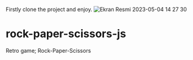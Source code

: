 
Firstly clone the project and enjoy.
![Ekran Resmi 2023-05-04 14 27 30](https://user-images.githubusercontent.com/79319296/236191339-3e45df1b-6d03-4cbe-943c-c55f47464d71.png)



# rock-paper-scissors-js
Retro game; Rock-Paper-Scissors
